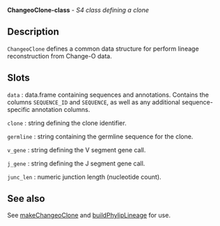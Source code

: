 **ChangeoClone-class** - *S4 class defining a clone*

Description
--------------------

`ChangeoClone` defines a common data structure for perform lineage reconstruction
from Change-O data.






Slots
-------------------



`data`
:   data.frame containing sequences and annotations. Contains the
columns `SEQUENCE_ID` and `SEQUENCE`, as well as any additional 
sequence-specific annotation columns.

`clone`
:   string defining the clone identifier.

`germline`
:   string containing the germline sequence for the clone.

`v_gene`
:   string defining the V segment gene call.

`j_gene`
:   string defining the J segment gene call.

`junc_len`
:   numeric junction length (nucleotide count).




See also
-------------------

See [makeChangeoClone](makeChangeoClone.md) and [buildPhylipLineage](buildPhylipLineage.md) for use.






